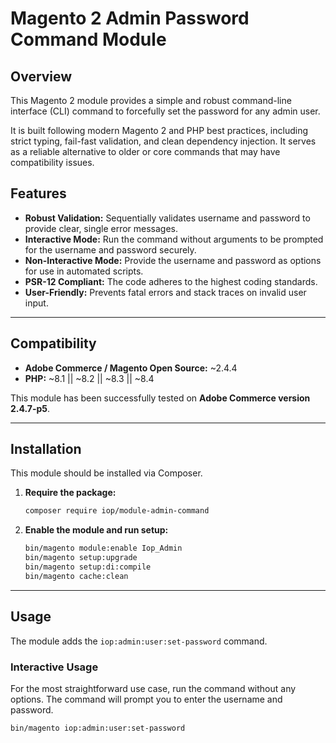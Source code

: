 # Magento 2 Admin Password Command Module

## Overview

This Magento 2 module provides a simple and robust command-line interface (CLI) command to forcefully set the password for any admin user.

It is built following modern Magento 2 and PHP best practices, including strict typing, fail-fast validation, and clean dependency injection. It serves as a reliable alternative to older or core commands that may have compatibility issues.

## Features

- **Robust Validation:** Sequentially validates username and password to provide clear, single error messages.
- **Interactive Mode:** Run the command without arguments to be prompted for the username and password securely.
- **Non-Interactive Mode:** Provide the username and password as options for use in automated scripts.
- **PSR-12 Compliant:** The code adheres to the highest coding standards.
- **User-Friendly:** Prevents fatal errors and stack traces on invalid user input.

---

## Compatibility

- **Adobe Commerce / Magento Open Source:** ~2.4.4
- **PHP:** ~8.1 || ~8.2 || ~8.3 || ~8.4

This module has been successfully tested on **Adobe Commerce version 2.4.7-p5**.

---

## Installation

This module should be installed via Composer.

1.  **Require the package:**
    ```bash
    composer require iop/module-admin-command
    ```

2.  **Enable the module and run setup:**
    ```bash
    bin/magento module:enable Iop_Admin
    bin/magento setup:upgrade
    bin/magento setup:di:compile
    bin/magento cache:clean
    ```

---

## Usage

The module adds the `iop:admin:user:set-password` command.

### Interactive Usage

For the most straightforward use case, run the command without any options. The command will prompt you to enter the username and password.

```bash
bin/magento iop:admin:user:set-password
